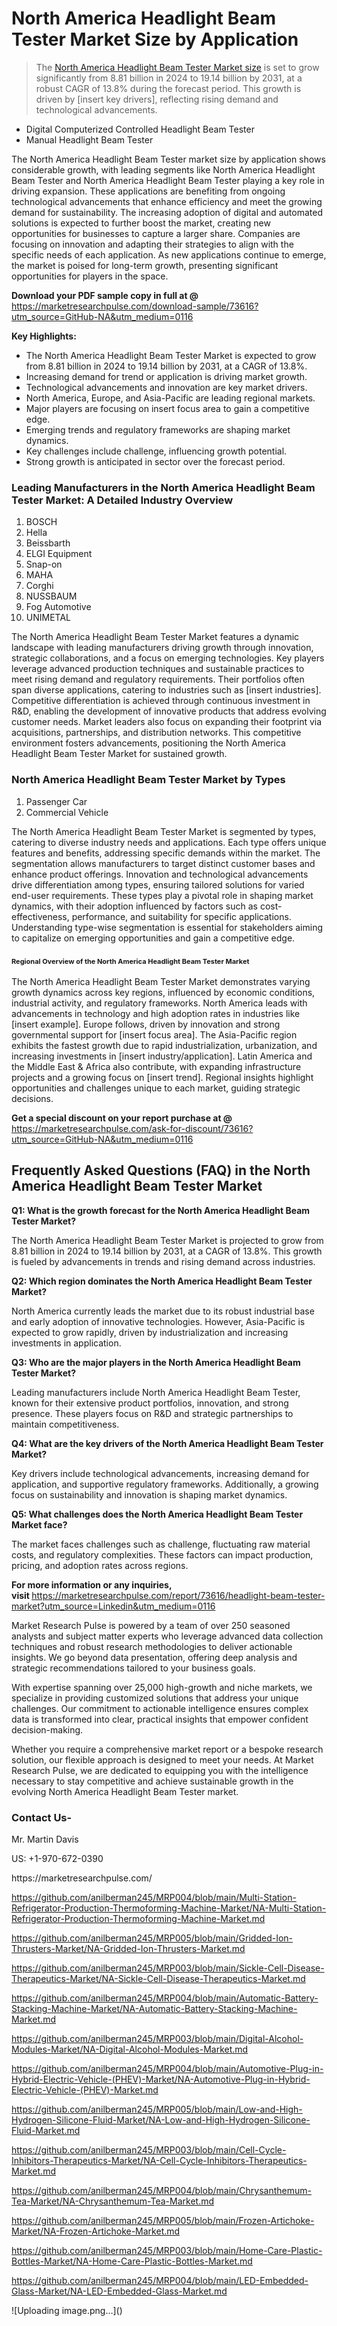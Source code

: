 <h1>North America Headlight Beam Tester Market&nbsp;Size by Application</h1><blockquote><p>The <a href="https://marketresearchpulse.com/download-sample/73616?utm_source=GitHub-NA&amp;utm_medium=0116">North America Headlight Beam Tester Market size</a> is set to grow significantly from 8.81 billion in 2024 to 19.14 billion by 2031, at a robust CAGR of 13.8% during the forecast period. This growth is driven by [insert key drivers], reflecting rising demand and technological advancements.</p></blockquote><ul><li>Digital Computerized Controlled Headlight Beam Tester<li> Manual Headlight Beam Tester</li></ul><p>The North America Headlight Beam Tester market size by application shows considerable growth, with leading segments like North America Headlight Beam Tester and North America Headlight Beam Tester playing a key role in driving expansion. These applications are benefiting from ongoing technological advancements that enhance efficiency and meet the growing demand for sustainability. The increasing adoption of digital and automated solutions is expected to further boost the market, creating new opportunities for businesses to capture a larger share. Companies are focusing on innovation and adapting their strategies to align with the specific needs of each application. As new applications continue to emerge, the market is poised for long-term growth, presenting significant opportunities for players in the space.</p><p><strong>Download your PDF sample copy in full at @ </strong><a href="https://marketresearchpulse.com/download-sample/73616?utm_source=GitHub-NA&amp;utm_medium=0116">https://marketresearchpulse.com/download-sample/73616?utm_source=GitHub-NA&amp;utm_medium=0116</a></p><p><strong>Key Highlights: </strong></p><ul><li>The North America Headlight Beam Tester Market is expected to grow from 8.81 billion in 2024 to 19.14 billion by 2031, at a CAGR of 13.8%.</li><li>Increasing demand for trend or application is driving market growth.</li><li>Technological advancements and innovation are key market drivers.</li><li>North America, Europe, and Asia-Pacific are leading regional markets.</li><li>Major players are focusing on insert focus area to gain a competitive edge.</li><li>Emerging trends and regulatory frameworks are shaping market dynamics.</li><li>Key challenges include challenge, influencing growth potential.</li><li>Strong growth is anticipated in sector over the forecast period.</li></ul><h3>Leading Manufacturers in the North America Headlight Beam Tester Market: A Detailed Industry Overview</h3><ol><li>BOSCH</li><li>Hella</li><li>Beissbarth</li><li>ELGI Equipment</li><li>Snap-on</li><li>MAHA</li><li>Corghi</li><li>NUSSBAUM</li><li>Fog Automotive</li><li>UNIMETAL</li></ol><div class="flex max-w-full flex-col flex-grow"><div class="min-h-8 text-message flex w-full flex-col items-end gap-2 whitespace-normal break-words [.text-message+&amp;]:mt-5" dir="auto" data-message-author-role="assistant" data-message-id="fd8432e4-4910-450d-b182-61b7bfb0a01f" data-message-model-slug="gpt-4o"><div class="flex w-full flex-col gap-1 empty:hidden first:pt-[3px]"><div class="markdown prose w-full break-words dark:prose-invert light"><p>The North America Headlight Beam Tester Market features a dynamic landscape with leading manufacturers driving growth through innovation, strategic collaborations, and a focus on emerging technologies. Key players leverage advanced production techniques and sustainable practices to meet rising demand and regulatory requirements. Their portfolios often span diverse applications, catering to industries such as [insert industries]. Competitive differentiation is achieved through continuous investment in R&amp;D, enabling the development of innovative products that address evolving customer needs. Market leaders also focus on expanding their footprint via acquisitions, partnerships, and distribution networks. This competitive environment fosters advancements, positioning the North America Headlight Beam Tester Market for sustained growth.</p></div></div></div></div><h3>North America Headlight Beam Tester Market by Types</h3><ol><li>Passenger Car<li> Commercial Vehicle</li></ol><div class="flex max-w-full flex-col flex-grow"><div class="min-h-8 text-message flex w-full flex-col items-end gap-2 whitespace-normal break-words [.text-message+&amp;]:mt-5" dir="auto" data-message-author-role="assistant" data-message-id="084470be-0bb7-4664-bddf-5156b4f41249" data-message-model-slug="gpt-4o-mini"><div class="flex w-full flex-col gap-1 empty:hidden first:pt-[3px]"><div class="markdown prose w-full break-words dark:prose-invert light"><p>The North America Headlight Beam Tester Market is segmented by types, catering to diverse industry needs and applications. Each type offers unique features and benefits, addressing specific demands within the market. The segmentation allows manufacturers to target distinct customer bases and enhance product offerings. Innovation and technological advancements drive differentiation among types, ensuring tailored solutions for varied end-user requirements. These types play a pivotal role in shaping market dynamics, with their adoption influenced by factors such as cost-effectiveness, performance, and suitability for specific applications. Understanding type-wise segmentation is essential for stakeholders aiming to capitalize on emerging opportunities and gain a competitive edge.</p></div></div></div></div><h3><span style="font-size: 11px;">Regional Overview of the North America Headlight Beam Tester Market</span></h3><div class="flex max-w-full flex-col flex-grow"><div class="min-h-8 text-message flex w-full flex-col items-end gap-2 whitespace-normal break-words [.text-message+&amp;]:mt-5" dir="auto" data-message-author-role="assistant" data-message-id="e9038762-ce64-4e30-91c9-9bd413514231" data-message-model-slug="gpt-4o-mini"><div class="flex w-full flex-col gap-1 empty:hidden first:pt-[3px]"><div class="markdown prose w-full break-words dark:prose-invert light"><p>The North America Headlight Beam Tester Market demonstrates varying growth dynamics across key regions, influenced by economic conditions, industrial activity, and regulatory frameworks. North America leads with advancements in technology and high adoption rates in industries like [insert example]. Europe follows, driven by innovation and strong governmental support for [insert focus area]. The Asia-Pacific region exhibits the fastest growth due to rapid industrialization, urbanization, and increasing investments in [insert industry/application]. Latin America and the Middle East &amp; Africa also contribute, with expanding infrastructure projects and a growing focus on [insert trend]. Regional insights highlight opportunities and challenges unique to each market, guiding strategic decisions.</p></div></div></div></div><p><strong>Get a special discount on your report purchase at @ </strong><a href="https://marketresearchpulse.com/ask-for-discount/73616?utm_source=GitHub-NA&amp;utm_medium=0116">https://marketresearchpulse.com/ask-for-discount/73616?utm_source=GitHub-NA&amp;utm_medium=0116</a></p><h2>Frequently Asked Questions (FAQ) in the North America Headlight Beam Tester Market</h2><p><strong>Q1: What is the growth forecast for the North America Headlight Beam Tester Market?</strong></p><p>The North America Headlight Beam Tester Market is projected to grow from 8.81 billion in 2024 to 19.14 billion by 2031, at a CAGR of 13.8%. This growth is fueled by advancements in trends and rising demand across industries.</p><p><strong>Q2: Which region dominates the North America Headlight Beam Tester Market?</strong></p><p>North America currently leads the market due to its robust industrial base and early adoption of innovative technologies. However, Asia-Pacific is expected to grow rapidly, driven by industrialization and increasing investments in application.</p><p><strong>Q3: Who are the major players in the North America Headlight Beam Tester Market?</strong></p><p>Leading manufacturers include North America Headlight Beam Tester, known for their extensive product portfolios, innovation, and strong presence. These players focus on R&amp;D and strategic partnerships to maintain competitiveness.</p><p><strong>Q4: What are the key drivers of the North America Headlight Beam Tester Market?</strong></p><p>Key drivers include technological advancements, increasing demand for application, and supportive regulatory frameworks. Additionally, a growing focus on sustainability and innovation is shaping market dynamics.</p><p><strong>Q5: What challenges does the North America Headlight Beam Tester Market face?</strong></p><p>The market faces challenges such as challenge, fluctuating raw material costs, and regulatory complexities. These factors can impact production, pricing, and adoption rates across regions.</p><p><strong>For more information or any inquiries, visit&nbsp;</strong><a href="https://marketresearchpulse.com/report/73616/headlight-beam-tester-market?utm_source=Linkedin&utm_medium=0116">https://marketresearchpulse.com/report/73616/headlight-beam-tester-market?utm_source=Linkedin&utm_medium=0116</a></p><p>Market Research Pulse is powered by a team of over 250 seasoned analysts and subject matter experts who leverage advanced data collection techniques and robust research methodologies to deliver actionable insights. We go beyond data presentation, offering deep analysis and strategic recommendations tailored to your business goals.</p><p>With expertise spanning over 25,000 high-growth and niche markets, we specialize in providing customized solutions that address your unique challenges. Our commitment to actionable intelligence ensures complex data is transformed into clear, practical insights that empower confident decision-making.</p><p>Whether you require a comprehensive market report or a bespoke research solution, our flexible approach is designed to meet your needs. At Market Research Pulse, we are dedicated to equipping you with the intelligence necessary to stay competitive and achieve sustainable growth in the evolving North America Headlight Beam Tester market.</p><h3><strong>Contact Us-</strong></h3><p>Mr. Martin Davis</p><p>US: +1-970-672-0390</p><p>https://marketresearchpulse.com/</p><p><a href="https://github.com/anilberman245/MRP004/blob/main/Multi-Station-Refrigerator-Production-Thermoforming-Machine-Market/NA-Multi-Station-Refrigerator-Production-Thermoforming-Machine-Market.md">https://github.com/anilberman245/MRP004/blob/main/Multi-Station-Refrigerator-Production-Thermoforming-Machine-Market/NA-Multi-Station-Refrigerator-Production-Thermoforming-Machine-Market.md</a></p><p><a href="https://github.com/anilberman245/MRP005/blob/main/Gridded-Ion-Thrusters-Market/NA-Gridded-Ion-Thrusters-Market.md">https://github.com/anilberman245/MRP005/blob/main/Gridded-Ion-Thrusters-Market/NA-Gridded-Ion-Thrusters-Market.md</a></p><p><a href="https://github.com/anilberman245/MRP003/blob/main/Sickle-Cell-Disease-Therapeutics-Market/NA-Sickle-Cell-Disease-Therapeutics-Market.md">https://github.com/anilberman245/MRP003/blob/main/Sickle-Cell-Disease-Therapeutics-Market/NA-Sickle-Cell-Disease-Therapeutics-Market.md</a></p><p><a href="https://github.com/anilberman245/MRP004/blob/main/Automatic-Battery-Stacking-Machine-Market/NA-Automatic-Battery-Stacking-Machine-Market.md">https://github.com/anilberman245/MRP004/blob/main/Automatic-Battery-Stacking-Machine-Market/NA-Automatic-Battery-Stacking-Machine-Market.md</a></p><p><a href="https://github.com/anilberman245/MRP003/blob/main/Digital-Alcohol-Modules-Market/NA-Digital-Alcohol-Modules-Market.md">https://github.com/anilberman245/MRP003/blob/main/Digital-Alcohol-Modules-Market/NA-Digital-Alcohol-Modules-Market.md</a></p><p><a href="https://github.com/anilberman245/MRP004/blob/main/Automotive-Plug-in-Hybrid-Electric-Vehicle-(PHEV)-Market/NA-Automotive-Plug-in-Hybrid-Electric-Vehicle-(PHEV)-Market.md">https://github.com/anilberman245/MRP004/blob/main/Automotive-Plug-in-Hybrid-Electric-Vehicle-(PHEV)-Market/NA-Automotive-Plug-in-Hybrid-Electric-Vehicle-(PHEV)-Market.md</a></p><p><a href="https://github.com/anilberman245/MRP005/blob/main/Low-and-High-Hydrogen-Silicone-Fluid-Market/NA-Low-and-High-Hydrogen-Silicone-Fluid-Market.md">https://github.com/anilberman245/MRP005/blob/main/Low-and-High-Hydrogen-Silicone-Fluid-Market/NA-Low-and-High-Hydrogen-Silicone-Fluid-Market.md</a></p><p><a href="https://github.com/anilberman245/MRP003/blob/main/Cell-Cycle-Inhibitors-Therapeutics-Market/NA-Cell-Cycle-Inhibitors-Therapeutics-Market.md">https://github.com/anilberman245/MRP003/blob/main/Cell-Cycle-Inhibitors-Therapeutics-Market/NA-Cell-Cycle-Inhibitors-Therapeutics-Market.md</a></p><p><a href="https://github.com/anilberman245/MRP004/blob/main/Chrysanthemum-Tea-Market/NA-Chrysanthemum-Tea-Market.md">https://github.com/anilberman245/MRP004/blob/main/Chrysanthemum-Tea-Market/NA-Chrysanthemum-Tea-Market.md</a></p><p><a href="https://github.com/anilberman245/MRP005/blob/main/Frozen-Artichoke-Market/NA-Frozen-Artichoke-Market.md">https://github.com/anilberman245/MRP005/blob/main/Frozen-Artichoke-Market/NA-Frozen-Artichoke-Market.md</a></p><p><a href="https://github.com/anilberman245/MRP003/blob/main/Home-Care-Plastic-Bottles-Market/NA-Home-Care-Plastic-Bottles-Market.md">https://github.com/anilberman245/MRP003/blob/main/Home-Care-Plastic-Bottles-Market/NA-Home-Care-Plastic-Bottles-Market.md</a></p><p><a href="https://github.com/anilberman245/MRP004/blob/main/LED-Embedded-Glass-Market/NA-LED-Embedded-Glass-Market.md">https://github.com/anilberman245/MRP004/blob/main/LED-Embedded-Glass-Market/NA-LED-Embedded-Glass-Market.md</a></p>
![Uploading image.png…]()
